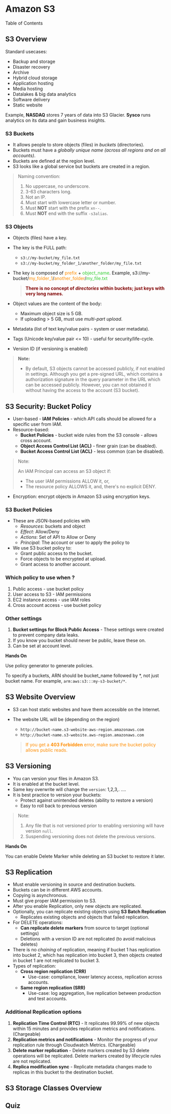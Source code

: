 # Amazon S3

Table of Contents



## S3 Overview

Standard usecases:

- Backup and storage
- Disaster recovery
- Archive
- Hybrid cloud storage
- Application hosting
- Media hosting
- Datalakes & big data analytics
- Software delivery 
- Static website

Example, **NASDAQ** stores 7 years of data into S3 Glacier. **Sysco** runs analytics on its data and gain business insights.

### S3 Buckets

- It allows people to store objects (files) in *buckets* (directories).
- Buckets must have a *globally unique name (across all regions and on all accounts)*.
- Buckets are defined at the region level.
- S3 looks like a global service but buckets are created in a region.

> Naming convention:
>
> 1. No uppercase, no underscore.
> 2. 3-63 characters long.
> 3. Not an IP.
> 4. Must start with lowercase letter or number.
> 5. Must **NOT** start with the prefix `xn--`.
> 6. Must **NOT** end with the suffix `-s3alias`.

### S3 Objects

- Objects (files) have a key.

- The key is the FULL path:

  - `s3://my-bucket/my_file.txt`
  - `s3://my-bucket/my_folder_1/another_folder/my_file.txt`

- The key is composed of <span style="color:darkorange">prefix</span> + <span style="color:limegreen">object_name</span>. Example, 
  s3://my-bucket/<span style="color:darkorange">my_folder_1</span>/<span style="color:darkorange">another_folder</span>/<span style="color:limegreen">my_file.txt</span>

  > <span style="color:maroon">**There is no concept of *directories* within buckets; just keys with very long names.**</span>

- Object values are the content of the body:

  - Maximum object size is 5 GB.
  - If uploading > 5 GB, must use *multi-part upload*.

- Metadata (list of text key/value pairs - system or user metadata).

- Tags (Unicode key/value pair <= 10) - useful for security/life-cycle.

- Version ID (if versioning is enabled)

> **Note:** 
>
> - By default, S3 objects cannot be accessed publicly, if not enabled in settings. Although you get a pre-signed URL, which contains a authorization signature in the query parameter in the URL which can be accessed publicly. However, you can not obtained it without having the access to the account (S3 bucket).

## S3 Security: Bucket Policy

- User-based - **IAM Policies** - which API calls should be allowed for a specific user from IAM.
- Resource-based:
  - **Bucket Policies** - bucket wide rules from the S3 console - allows cross account.
  - **Object Access Control List (ACL)** - finer grain (can be disabled).
  - **Bucket Access Control List (ACL)** - less common (can be disabled).

> Note:
>
> An IAM Principal can access an S3 object if:
>
> - The user IAM permissions ALLOW it, or,
> - The resource policy ALLOWS it, and, there's no explicit DENY.

- Encryption: encrypt objects in Amazon S3 using encryption keys.

### S3 Bucket Policies

- These are JSON-based policies with
  - *Resources*: buckets and object
  - *Effect*: Allow/Deny
  - *Actions*: Set of API to Allow or Deny
  - *Principal*: The account or user to apply the policy to 
- We use S3 bucket policy to:
  - Grant public access to the bucket.
  - Force objects to be encrypted at upload.
  - Grant access to another account.

### Which policy to use when ?

1. Public access - use bucket policy
2. User access to S3 - IAM permissions
3. EC2 instance access - use IAM roles
4. Cross account access - use bucket policy

### Other settings

1. **Bucket settings for Block Public Access** - These settings were created to prevent company data leaks.
2. If you know you bucket should never be public, leave these on.
3. Can be set at account level.

**Hands On**

Use policy generator to generate policies.

To specify a buckets, ARN should be bucket_name followed by *, not just bucket name. For example, 
`arm:aws:s3:::my-s3-bucket/*`.

## S3 Website Overview

- S3 can host static websites and have them accessible on the Internet.

- The website URL will be (depending on the region)

  - `http://bucket-name.s3-website-aws-region.amazonaws.com`
  - `http://bucket-name.s3-website.aws-region.amazonaws.com`

  > <span style="color:darkorange">If you get a **403 Forbidden** error, make sure the bucket policy allows public reads.</span>

## S3 Versioning

- You can version your files in Amazon S3.
- It is enabled at the bucket level.
- Same key overwrite will change the `version`: 1,2,3,. ....
- It is best practice to version your buckets:
  - Protect against unintended deletes (ability to restore a version)
  - Easy to roll back to previous version

> Note:
>
> 1. Any file that is not versioned prior to enabling versioning will have version `null`.
> 2. Suspending versioning does not delete the previous versions.

**Hands On**

You can enable Delete Marker while deleting an S3 bucket to restore it later.

## S3 Replication

- Must enable versioning in source and destination buckets.
- Buckets can be in different AWS accounts.
- Copying is asynchronous.
- Must give proper IAM permission to S3.
- After you enable Replication, only new objects are replicated.
- Optionally, you can replicate existing objects using **S3 Batch Replication**
  - Replicates existing objects and objects that failed replication.
- For DELETE operations:
  - **Can replicate delete markers** from source to target (optional settings)
  - Deletions with a version ID are not replicated (to avoid malicious deletes)
- There is no *chaining* of replication, meaning if bucket 1 has replication into bucket 2, which has replication into bucket 3, then objects created in bucket 1 are not replicated to bucket 3.
- Types of replication:
  - **Cross region replication (CRR)**
    - Use-case: compliance, lower latency access, replication across accounts.
  - **Same region replication (SRR)**
    - Use-case: log aggregation, live replication between production and test accounts.

### Additional Replication options

1. **Replication Time Control (RTC)** - It replicates 99.99% of new objects within 15 minutes and provides replication metrics and notifications. (Chargeable)
2. **Replication metrics and notifications** - Monitor the progress of your replication rule through Cloudwatch Metrics. (Chargeable)
3. **Delete marker replication** - Delete markers created by S3 delete operations will be replicated. Delete markers created by lifecycle rules are not replicated.
4. **Replica modification sync** - Replicate metadata changes made to replicas in this bucket to the destination bucket.

## S3 Storage Classes Overview

## Quiz
